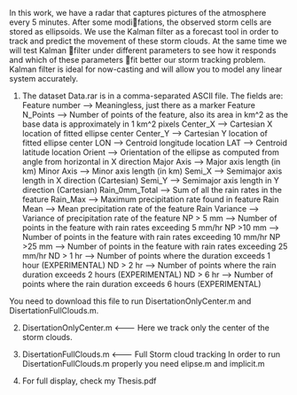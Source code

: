 In this work, we have a radar that captures pictures of the atmosphere every 5
minutes. After some modifations, the observed storm cells are stored as ellipsoids.
We use the Kalman filter as a forecast tool in order to track and predict the
movement of these storm clouds. At the same time we will test Kalman filter under
different parameters to see how it responds and which of these parameters fit better
our storm tracking problem. Kalman filter is ideal for now-casting and will allow you
to model any linear system accurately.

1. The dataset Data.rar is in a comma-separated ASCII file.  The fields are:
Feature number —> Meaningless, just there as a marker
Feature N_Points —> Number of points of the feature, also its area in km^2 as the base data is approximately in 1 km^2 pixels
Center_X —> Cartesian X location of fitted ellipse center
Center_Y —> Cartesian Y location of fitted ellipse center
LON —> Centroid longitude location
LAT —> Centroid latitude location
Orient —> Orientation of the ellipse as computed from angle from horizontal in X direction
Major Axis —> Major axis length (in km)
Minor Axis —> Minor axis length (in km)
Semi_X —> Semimajor axis length in X direction (Cartesian)
Semi_Y —> Semimajor axis length in Y direction (Cartesian)
Rain_0mm_Total —> Sum of all the rain rates in the feature
Rain_Max —> Maximum precipitation rate found in feature
Rain Mean —> Mean precipitation rate of the feature
Rain Variance —> Variance of precipitation rate of the feature
NP > 5 mm —> Number of points in the feature with rain rates exceeding 5 mm/hr
NP >10 mm —> Number of points in the feature with rain rates exceeding 10 mm/hr
NP >25 mm —> Number of points in the feature with rain rates exceeding 25 mm/hr
ND > 1 hr —> Number of points where the duration exceeds 1 hour (EXPERIMENTAL)
ND > 2 hr —> Number of points where the rain duration exceeds 2 hours (EXPERIMENTAL)
ND > 6 hr —> Number of points where the rain duration exceeds 6 hours (EXPERIMENTAL)

You need to download this file to run DisertationOnlyCenter.m and DisertationFullClouds.m.

2. DisertationOnlyCenter.m <--- Here we track only the center of the storm clouds.

3. DisertationFullClouds.m <--- Full Storm cloud tracking
In order to run DisertationFullClouds.m properly you need elipse.m and implicit.m

4. For full display, check my Thesis.pdf
   
